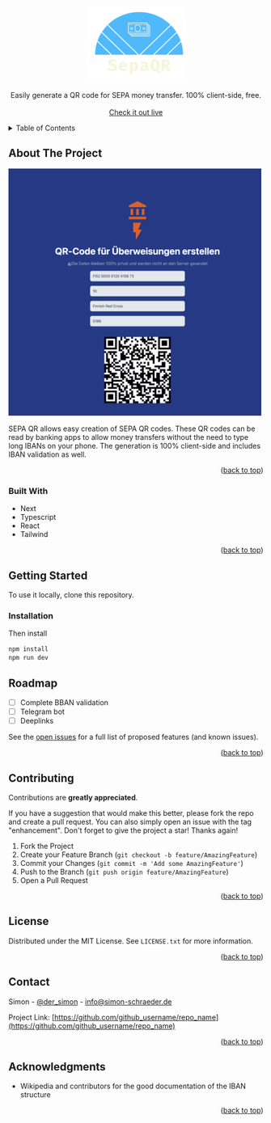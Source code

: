 <!-- PROJECT LOGO -->
<br />
<div align="center">
  <a href="https://github.com/c0dr/sepaqr">
    <img src="images/logo.png" width="200" height="150" alt="Logo">
  </a>

  <p align="center">
    Easily generate a QR code for SEPA money transfer. 100% client-side, free.
    <br />
    <br />
    <a href="https://sepaqr.de">Check it out live</a> 
  </p>
</div>

<!-- TABLE OF CONTENTS -->
<details>
  <summary>Table of Contents</summary>
  <ol>
    <li>
      <a href="#about-the-project">About The Project</a>
      <ul>
        <li><a href="#built-with">Built With</a></li>
      </ul>
    </li>
    <li>
      <a href="#getting-started">Getting Started</a>
      <ul>
        <li><a href="#installation">Installation</a></li>
      </ul>
    </li>
    <li><a href="#roadmap">Roadmap</a></li>
    <li><a href="#contributing">Contributing</a></li>
    <li><a href="#license">License</a></li>
    <li><a href="#contact">Contact</a></li>
    <li><a href="#acknowledgments">Acknowledgments</a></li>
  </ol>
</details>

<!-- ABOUT THE PROJECT -->

## About The Project

<img src="images/screenshot.png" width="500" alt="Logo">

SEPA QR allows easy creation of SEPA QR codes. These QR codes can be read by banking apps to allow money transfers without the need to type long IBANs on your phone.
The generation is 100% client-side and includes IBAN validation as well.

<p align="right">(<a href="#readme-top">back to top</a>)</p>

### Built With

- Next
- Typescript
- React
- Tailwind

<p align="right">(<a href="#readme-top">back to top</a>)</p>

<!-- GETTING STARTED -->

## Getting Started

To use it locally, clone this repository.

### Installation

Then install

```sh
npm install
npm run dev
```

<!-- ROADMAP -->

## Roadmap

- [ ] Complete BBAN validation
- [ ] Telegram bot
- [ ] Deeplinks

See the [open issues](https://github.com/c0dr/sepaqr/issues) for a full list of proposed features (and known issues).

<p align="right">(<a href="#readme-top">back to top</a>)</p>

<!-- CONTRIBUTING -->

## Contributing

Contributions are **greatly appreciated**.

If you have a suggestion that would make this better, please fork the repo and create a pull request. You can also simply open an issue with the tag "enhancement".
Don't forget to give the project a star! Thanks again!

1. Fork the Project
2. Create your Feature Branch (`git checkout -b feature/AmazingFeature`)
3. Commit your Changes (`git commit -m 'Add some AmazingFeature'`)
4. Push to the Branch (`git push origin feature/AmazingFeature`)
5. Open a Pull Request

<p align="right">(<a href="#readme-top">back to top</a>)</p>

<!-- LICENSE -->

## License

Distributed under the MIT License. See `LICENSE.txt` for more information.

<p align="right">(<a href="#readme-top">back to top</a>)</p>

<!-- CONTACT -->

## Contact

Simon - [@der_simon](https://twitter.com/der_simon) - info@simon-schraeder.de

Project Link: [https://github.com/github_username/repo_name](https://github.com/github_username/repo_name)

<p align="right">(<a href="#readme-top">back to top</a>)</p>

<!-- ACKNOWLEDGMENTS -->

## Acknowledgments

- Wikipedia and contributors for the good documentation of the IBAN structure

<p align="right">(<a href="#readme-top">back to top</a>)</p>
